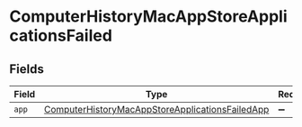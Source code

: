 # ComputerHistoryMacAppStoreApplicationsFailed


## Fields

| Field                                                                                                                     | Type                                                                                                                      | Required                                                                                                                  | Description                                                                                                               |
| ------------------------------------------------------------------------------------------------------------------------- | ------------------------------------------------------------------------------------------------------------------------- | ------------------------------------------------------------------------------------------------------------------------- | ------------------------------------------------------------------------------------------------------------------------- |
| `app`                                                                                                                     | [ComputerHistoryMacAppStoreApplicationsFailedApp](../../models/shared/computerhistorymacappstoreapplicationsfailedapp.md) | :heavy_minus_sign:                                                                                                        | N/A                                                                                                                       |